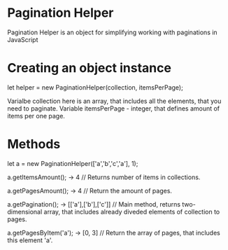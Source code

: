# Pagination Helper
Pagination Helper is an object for simplifying working with paginations in JavaScript

# Creating an object instance

let helper = new PaginationHelper(collection, itemsPerPage);

Varialbe collection here is an array, that includes all the elements, that you need to paginate.
Variable itemsPerPage - integer, that defines amount of items per one page.

# Methods

let a = new PaginationHelper(['a','b','c','a'], 1);

a.getItemsAmount(); -> 4 // Returns number of items in collections.

a.getPagesAmount(); -> 4 // Return the amount of pages.

a.getPagination(); -> [['a'],['b'],['c']] // Main method, returns two-dimensional array, that includes already diveded elements of collection to pages.

a.getPagesByItem('a'); -> [0, 3] // Return the array of pages, that includes this element 'a'.
